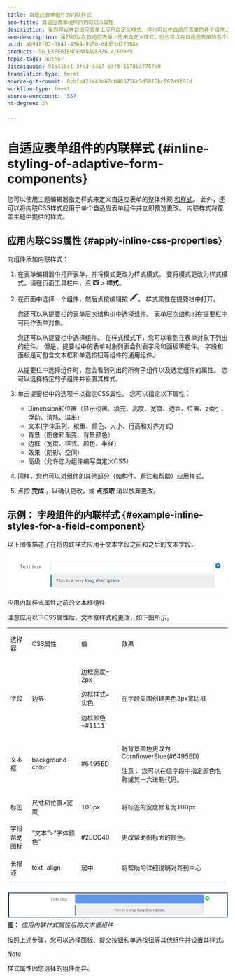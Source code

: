 ```yaml
---
title: 自适应表单组件的内联样式
seo-title: 自适应表单组件的内联CSS属性
description: 虽然可以在自适应表单上应用自定义样式，但也可以在自适应表单的各个组件上应用内联CSS属性。
seo-description: 虽然可以在自适应表单上应用自定义样式，但也可以在自适应表单的各个组件上应用内联CSS属性。
uuid: ab948f02-3b41-4304-955b-6dd51d27088e
products: SG_EXPERIENCEMANAGER/6.4/FORMS
topic-tags: author
discoiquuid: 91a41bc1-3fa3-4467-b3f8-5570ba7757c0
translation-type: tm+mt
source-git-commit: 8cbfa421443e62c0483756e9d5812bc987a9f91d
workflow-type: tm+mt
source-wordcount: '557'
ht-degree: 2%

---
```



# 自适应表单组件的内联样式 {#inline-styling-of-adaptive-form-components}

您可以使用主题编辑器指定样式来定义自适应表单的整体外观 [和样式](/help/forms/using/themes.md)。 此外，还可以将内联CSS样式应用于单个自适应表单组件并立即预览更改。 内联样式将覆盖主题中提供的样式。

## 应用内联CSS属性 {#apply-inline-css-properties}

向组件添加内联样式：

1. 在表单编辑器中打开表单，并将模式更改为样式模式。 要将模式更改为样式模式，请在页面工具栏中，点 ![按画布下拉框](assets/canvas-drop-down.png) > **样式**。
1. 在页面中选择一个组件，然后点按编辑按 ![钮编辑按钮](assets/edit-button.png)。 样式属性在提要栏中打开。

   您还可以从提要栏的表单层次结构树中选择组件。 表单层次结构树在提要栏中可用作表单对象。

   您还可以从提要栏中选择组件。 在样式模式下，您可以看到在表单对象下列出的组件。 但是，提要栏中的表单对象列表会列表字段和面板等组件。 字段和面板是可包含文本框和单选按钮等组件的通用组件。

   从提要栏中选择组件时，您会看到列出的所有子组件以及选定组件的属性。 您可以选择特定的子组件并设置其样式。

1. 单击提要栏中的选项卡以指定CSS属性。 您可以指定以下属性：

   * Dimension和位置（显示设置、填充、高度、宽度、边距、位置、z索引、浮动、清除、溢出）
   * 文本(字体系列、权重、颜色、大小、行高和对齐方式)
   * 背景（图像和渐变、背景颜色）
   * 边框（宽度、样式、颜色、半径）
   * 效果（阴影、空间）
   * 高级（允许您为组件编写自定义CSS）

1. 同样，您也可以对组件的其他部分（如构件、题注和帮助）应用样式。
1. 点按 **完成** ，以确认更改，或 **点按取** 消以放弃更改。

## 示例： 字段组件的内联样式 {#example-inline-styles-for-a-field-component}

以下图像描述了在将内联样式应用于文本字段之前和之后的文本字段。

![应用内联样式之前的文本框组件](assets/no-style.png)

应用内联样式属性之前的文本框组件

注意应用以下CSS属性后，文本框样式的更改，如下图所示。

<table> 
 <tbody> 
  <tr> 
   <td><p>选择器</p> </td> 
   <td><p>CSS属性</p> </td> 
   <td><p>值</p> </td> 
   <td><p>效果</p> </td> 
  </tr> 
  <tr> 
   <td><p>字段</p> </td> 
   <td><p>边界</p> </td> 
   <td><p>边框宽度= 2px</p> <p>边框样式=实色</p> <p>边框颜色=#1111</p> </td> 
   <td><p>在字段周围创建黑色2px宽边框</p> </td> 
  </tr> 
  <tr> 
   <td><p>文本框</p> </td> 
   <td><p>background-color</p> </td> 
   <td><p>#6495ED</p> </td> 
   <td><p>将背景颜色更改为CornflowerBlue(#6495ED)</p> <p>注意： 您可以在值字段中指定颜色名称或其十六进制代码。</p> </td> 
  </tr> 
  <tr> 
   <td><p>标签</p> </td> 
   <td><p>尺寸和位置&gt;宽度</p> </td> 
   <td><p>100px</p> </td> 
   <td><p>将标签的宽度修复为100px</p> </td> 
  </tr> 
  <tr> 
   <td>字段帮助图标</td> 
   <td>“文本”&gt;“字体颜色”</td> 
   <td>#2ECC40</td> 
   <td>更改帮助图标面的颜色。</td> 
  </tr> 
  <tr> 
   <td><p>长描述</p> </td> 
   <td><p>text-align</p> </td> 
   <td><p>居中</p> </td> 
   <td><p>将帮助的详细说明对齐到中心</p> </td> 
  </tr> 
 </tbody> 
</table>

![应用内联样式后的文本框样式](assets/applied-style.png)**图：** *应用内联样式属性后的文本框组件*

按照上述步骤，您可以选择面板、提交按钮和单选按钮等其他组件并设置其样式。

>[!NOTE]
>
>样式属性因您选择的组件而异。

